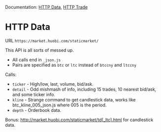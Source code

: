 Documentation: [HTTP Data](https://www.huobi.com/help/index.php?a=market_help), 
[HTTP Trade](https://www.huobi.com/help/index.php?a=api_help)


HTTP Data
=========
URL `https://market.huobi.com/staticmarket/`

This API is all sorts of messed up.

* All calls end in `_json.js`
* Pairs are specified as `btc` or `ltc` instead of `btccny` and `ltccny`

Calls:

* `ticker` - High/low, last, volume, bid/ask.
* `detail` - Odd mishmash of info, including 15 trades, 10 nearest bid/ask, and some ticker info.
* `kline` - Strange command to get candlestick data, works like btc_kline_005_json.js where 005 is the period.
* `depth` - Orderbook data.

Bonus: http://market.huobi.com/staticmarket/td[_ltc].html for candlestick data.